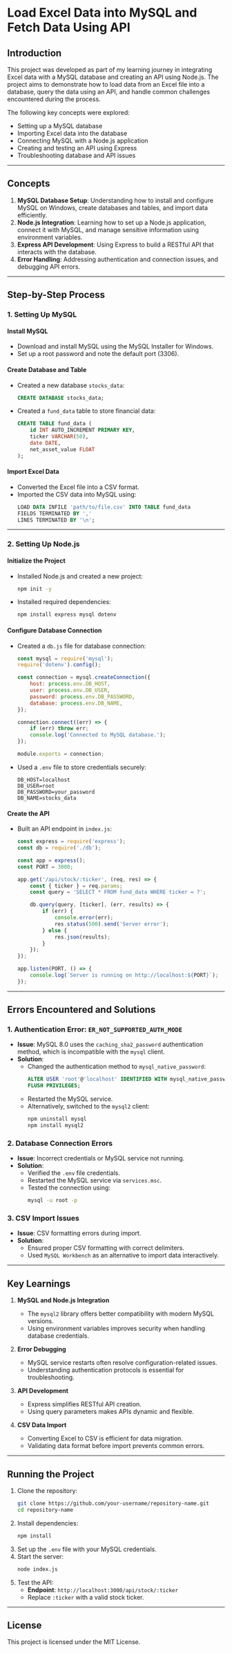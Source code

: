 # Load Excel Data into MySQL and Fetch Data Using API

## Introduction
This project was developed as part of my learning journey in integrating Excel data with a MySQL database and creating an API using Node.js. The project aims to demonstrate how to load data from an Excel file into a database, query the data using an API, and handle common challenges encountered during the process. 

The following key concepts were explored:
- Setting up a MySQL database
- Importing Excel data into the database
- Connecting MySQL with a Node.js application
- Creating and testing an API using Express
- Troubleshooting database and API issues

---

## Concepts

1. **MySQL Database Setup**: Understanding how to install and configure MySQL on Windows, create databases and tables, and import data efficiently.
2. **Node.js Integration**: Learning how to set up a Node.js application, connect it with MySQL, and manage sensitive information using environment variables.
3. **Express API Development**: Using Express to build a RESTful API that interacts with the database.
4. **Error Handling**: Addressing authentication and connection issues, and debugging API errors.

---

## Step-by-Step Process

### 1. Setting Up MySQL

#### Install MySQL
- Download and install MySQL using the MySQL Installer for Windows.
- Set up a root password and note the default port (3306).

#### Create Database and Table
- Created a new database `stocks_data`:
  ```sql
  CREATE DATABASE stocks_data;
  ```
- Created a `fund_data` table to store financial data:
  ```sql
  CREATE TABLE fund_data (
      id INT AUTO_INCREMENT PRIMARY KEY,
      ticker VARCHAR(50),
      date DATE,
      net_asset_value FLOAT
  );
  ```

#### Import Excel Data
- Converted the Excel file into a CSV format.
- Imported the CSV data into MySQL using:
  ```sql
  LOAD DATA INFILE 'path/to/file.csv' INTO TABLE fund_data
  FIELDS TERMINATED BY ','
  LINES TERMINATED BY '\n';
  ```

---

### 2. Setting Up Node.js

#### Initialize the Project
- Installed Node.js and created a new project:
  ```bash
  npm init -y
  ```
- Installed required dependencies:
  ```bash
  npm install express mysql dotenv
  ```

#### Configure Database Connection
- Created a `db.js` file for database connection:
  ```javascript
  const mysql = require('mysql');
  require('dotenv').config();

  const connection = mysql.createConnection({
      host: process.env.DB_HOST,
      user: process.env.DB_USER,
      password: process.env.DB_PASSWORD,
      database: process.env.DB_NAME,
  });

  connection.connect((err) => {
      if (err) throw err;
      console.log('Connected to MySQL database.');
  });

  module.exports = connection;
  ```
- Used a `.env` file to store credentials securely:
  ```plaintext
  DB_HOST=localhost
  DB_USER=root
  DB_PASSWORD=your_password
  DB_NAME=stocks_data
  ```

#### Create the API
- Built an API endpoint in `index.js`:
  ```javascript
  const express = require('express');
  const db = require('./db');

  const app = express();
  const PORT = 3000;

  app.get('/api/stock/:ticker', (req, res) => {
      const { ticker } = req.params;
      const query = 'SELECT * FROM fund_data WHERE ticker = ?';

      db.query(query, [ticker], (err, results) => {
          if (err) {
              console.error(err);
              res.status(500).send('Server error');
          } else {
              res.json(results);
          }
      });
  });

  app.listen(PORT, () => {
      console.log(`Server is running on http://localhost:${PORT}`);
  });
  ```

---

## Errors Encountered and Solutions

### 1. Authentication Error: `ER_NOT_SUPPORTED_AUTH_MODE`
- **Issue**: MySQL 8.0 uses the `caching_sha2_password` authentication method, which is incompatible with the `mysql` client.
- **Solution**:
  - Changed the authentication method to `mysql_native_password`:
    ```sql
    ALTER USER 'root'@'localhost' IDENTIFIED WITH mysql_native_password BY 'your_password';
    FLUSH PRIVILEGES;
    ```
  - Restarted the MySQL service.
  - Alternatively, switched to the `mysql2` client:
    ```bash
    npm uninstall mysql
    npm install mysql2
    ```

### 2. Database Connection Errors
- **Issue**: Incorrect credentials or MySQL service not running.
- **Solution**:
  - Verified the `.env` file credentials.
  - Restarted the MySQL service via `services.msc`.
  - Tested the connection using:
    ```bash
    mysql -u root -p
    ```

### 3. CSV Import Issues
- **Issue**: CSV formatting errors during import.
- **Solution**:
  - Ensured proper CSV formatting with correct delimiters.
  - Used `MySQL Workbench` as an alternative to import data interactively.

---

## Key Learnings

1. **MySQL and Node.js Integration**
   - The `mysql2` library offers better compatibility with modern MySQL versions.
   - Using environment variables improves security when handling database credentials.

2. **Error Debugging**
   - MySQL service restarts often resolve configuration-related issues.
   - Understanding authentication protocols is essential for troubleshooting.

3. **API Development**
   - Express simplifies RESTful API creation.
   - Using query parameters makes APIs dynamic and flexible.

4. **CSV Data Import**
   - Converting Excel to CSV is efficient for data migration.
   - Validating data format before import prevents common errors.

---

## Running the Project

1. Clone the repository:
   ```bash
   git clone https://github.com/your-username/repository-name.git
   cd repository-name
   ```
2. Install dependencies:
   ```bash
   npm install
   ```
3. Set up the `.env` file with your MySQL credentials.
4. Start the server:
   ```bash
   node index.js
   ```
5. Test the API:
   - **Endpoint**: `http://localhost:3000/api/stock/:ticker`
   - Replace `:ticker` with a valid stock ticker.

---

## License
This project is licensed under the MIT License.
